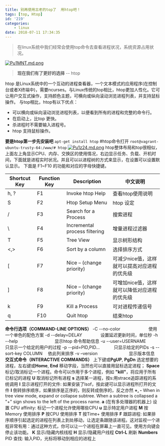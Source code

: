 ```yaml
---
title: 别再使用古老的top了  用htop吧！
tags: [top, Htop]
id: '219'
categories:
    - linux
date: 2018-07-11 17:34:35
---
```


> 在linux系统中我们经常会使用top命令去查看进程状况，系统资源占用状况。

[![Pu1MNT.md.png](https://s1.ax1x.com/2018/07/11/Pu1MNT.md.png)](https://imgchr.com/i/Pu1MNT)

> **现在我们有了更好的选择** -- htop

htop 是Linux系统中的一个互动的进程查看器，一个文本模式的应用程序(在控制台或者X终端中)，需要ncurses。与Linux传统的top相比，htop更加人性化。它可让用户交互式操作，支持颜色主题，可横向或纵向滚动浏览进程列表，并支持鼠标操作。 与top相比，htop有以下优点：

*   可以横向或纵向滚动浏览进程列表，以便看到所有的进程和完整的命令行。
*   在启动上，比top 更快。
*   杀进程时不需要输入进程号。
*   htop 支持鼠标操作。

**要是htop第一步先安装吧** `apt-get install htop` #htop命令打开 `root@vagrant-ubuntu-trusty-64:/www/# htop` [![Pu1z24.md.png](https://s1.ax1x.com/2018/07/11/Pu1z24.md.png)](https://imgchr.com/i/Pu1z24) htop整体布局和top很相似，上面左上角显示CPU、内存、交换区的使用情况，右边显示任务、负载、开机时间，下面就是进程实时状况。并且可以以进程树的方式来显示，在设置可以设置默认显示。 下面是 F1~F10 的功能和对应的字母快捷键。

Shortcut Key | Function Key | Description                   | 中文说明                    
------------ | ------------ | ----------------------------- | ------------------------
h, ?         | F1           | Invoke htop Help              | 查看htop使用说明              
S            | F2           | Htop Setup Menu               | htop 设定                 
/            | F3           | Search for a Process          | 搜索进程                    
\            | F4           | Incremental process filtering | 增量进程过滤器                 
T            | F5           | Tree View                     | 显示树形结构                  
<,>          | F6           | Sort by a column              | 选择排序方式                  
[            | F7           | Nice – (change priority)      | 可减少nice值，这样就可以提高对应进程的优先级
]            | F8           | Nice – (change priority)      | 可增加nice值，这样就可以降低对应进程的优先级
k            | F9           | Kill a Process                | 可对进程传递信号                
q            | F10          | Quit htop                     | 结束htop                  

**命令行选项（COMMAND-LINE OPTIONS）** -C --no-color　　　　 　　 使用一个单色的配色方案 -d --delay=DELAY　　　　 设置延迟更新时间，单位秒 -h --help　　　　　　 　　 显示htop 命令帮助信息 -u --user=USERNAME　　 只显示一个给定的用户的过程 -p --pid=PID,PID…　　　 只显示给定的PIDs -s --sort-key COLUMN　 依此列来排序 -v –version　　　　　　　 显示版本信息 **交互式命令（INTERACTIVE COMMANDS）** 上下键或**PgUP**, **PgDn** 选定想要的进程，左右键或**Home**, **End** 移动字段，当然也可以直接用鼠标选定进程； **Space** 标记/取消标记一个进程。命令可以作用于多个进程，例如 **"kill"**，将应用于所有已标记的进程 **U** 取消标记所有进程 **s** 选择某一进程，按s:用strace追踪进程的系统调用 **l** 显示进程打开的文件: 如果安装了lsof，按此键可以显示进程所打开的文件 **I** 倒转排序顺序，如果排序是正序的，则反转成倒序的，反之亦然 **+, -** When in tree view mode, expand or collapse subtree. When a subtree is collapsed a "+" sign shows to the left of the process name. **a** (在有多处理器的机器上) 设置 CPU affinity: 标记一个进程允许使用哪些CPU **u** 显示特定用户进程 **M** 按Memory 使用排序 **P** 按CPU 使用排序 **T** 按Time+ 使用排序 **F** 跟踪进程: 如果排序顺序引起选定的进程在列表上到处移动，让选定条跟随该进程。这对监视一个进程非常有用：通过这种方式，你可以让一个进程在屏幕上一直可见。使用方向键会停止该功能。 **K** 显示/隐藏内核线程 **H** 显示/隐藏用户线程 **Ctrl-L** 刷新 **Numbers** PID 查找: 输入PID，光标将移动到相应的进程上
<!-- more -->
